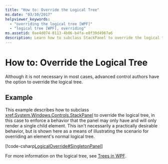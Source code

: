```yaml
---
title: "How to: Override the Logical Tree"
ms.date: "03/30/2017"
helpviewer_keywords: 
  - "overriding the logical tree [WPF]"
  - "logical tree [WPF], overriding"
ms.assetid: 0ae4d074-8113-4b06-b4fa-e0f39d4967a6
description: Learn how to subclass StackPanel to override the logical tree and enforce a behavior that the panel may only have and will only render a single child element.
---
```

# How to: Override the Logical Tree
Although it is not necessary in most cases, advanced control authors have the option to override the logical tree.  
  
## Example  
 This example describes how to subclass <xref:System.Windows.Controls.StackPanel> to override the logical tree, in this case to enforce a behavior that the panel may only have and will only render a single child element. This isn't necessarily a practically desirable behavior, but is shown here as a means of illustrating the scenario for overriding an element's normal logical tree.  
  
 [!code-csharp[LogicalOverride#SingletonPanel](~/samples/snippets/csharp/VS_Snippets_Wpf/LogicalOverride/CSharp/SDKSampleLibrary/class1.cs#singletonpanel)]  
  
 For more information on the logical tree, see [Trees in WPF](trees-in-wpf.md).
